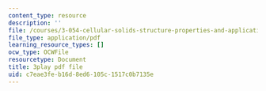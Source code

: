 ```yaml
---
content_type: resource
description: ''
file: /courses/3-054-cellular-solids-structure-properties-and-applications-spring-2015/c7eae3feb16d8ed6105c1517c0b7135e_ZWdDKll8qZc.pdf
file_type: application/pdf
learning_resource_types: []
ocw_type: OCWFile
resourcetype: Document
title: 3play pdf file
uid: c7eae3fe-b16d-8ed6-105c-1517c0b7135e
---
```

